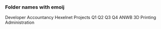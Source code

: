### Folder names with emoij

Developer
 Accountancy
 Hexelnet
 Projects
 Q1
 Q2
 Q3
 Q4
 ANWB
 3D Printing
 Administration
